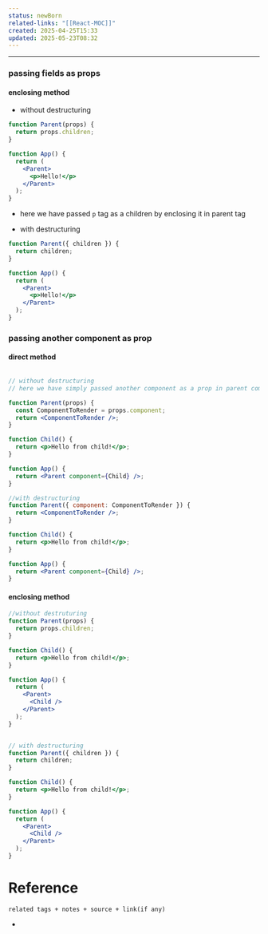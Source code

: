 ```yaml
---
status: newBorn
related-links: "[[React-MOC]]"
created: 2025-04-25T15:33
updated: 2025-05-23T08:32
---
```

---


### passing fields as props


#### enclosing method
- without destructuring
```jsx
function Parent(props) {
  return props.children;
}

function App() {
  return (
    <Parent>
      <p>Hello!</p>
    </Parent>
  );
}
```
- here we have passed `p` tag as a children by enclosing it in parent tag


- with destructuring
```jsx
function Parent({ children }) {
  return children;
}

function App() {
  return (
    <Parent>
      <p>Hello!</p>
    </Parent>
  );
}
```


### passing another component as prop

#### direct method


```jsx

// without destructuring
// here we have simply passed another component as a prop in parent component

function Parent(props) {
  const ComponentToRender = props.component;
  return <ComponentToRender />;
}

function Child() {
  return <p>Hello from child!</p>;
}

function App() {
  return <Parent component={Child} />;
}

//with destructuring
function Parent({ component: ComponentToRender }) {
  return <ComponentToRender />;
}

function Child() {
  return <p>Hello from child!</p>;
}

function App() {
  return <Parent component={Child} />;
}

```

#### enclosing method
```jsx
//without destruturing
function Parent(props) {
  return props.children;
}

function Child() {
  return <p>Hello from child!</p>;
}

function App() {
  return (
    <Parent>
      <Child />
    </Parent>
  );
}


// with destructuring
function Parent({ children }) {
  return children;
}

function Child() {
  return <p>Hello from child!</p>;
}

function App() {
  return (
    <Parent>
      <Child />
    </Parent>
  );
}
```

# Reference
`related tags + notes + source + link(if any)`
 

- 